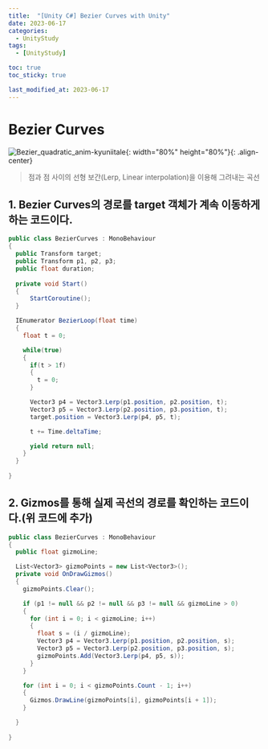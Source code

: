 ```yaml
---
title:  "[Unity C#] Bezier Curves with Unity"
date: 2023-06-17
categories:
  - UnityStudy
tags:
  - [UnityStudy]

toc: true
toc_sticky: true

last_modified_at: 2023-06-17
---
```


# Bezier Curves
![Bezier_quadratic_anim-kyuniitale](https://github.com/Jhyunmo/Jhyunmo.github.io/assets/88092754/71c20a40-e9ec-459a-ac73-8850136b0457){: width="80%" height="80%"}{: .align-center}
>점과 점 사이의 선형 보간(Lerp, Linear interpolation)을 이용해 그려내는 곡선

## 1. Bezier Curves의 경로를 target 객체가 계속 이동하게 하는 코드이다.

  ```c#
public class BezierCurves : MonoBehaviour 
{
    public Transform target;
    public Transform p1, p2, p3;
    public float duration;
    
    private void Start() 
    {
        StartCoroutine();
    }

    IEnumerator BezierLoop(float time)
    {
      float t = 0;

      while(true)
      {
        if(t > 1f)
        {
          t = 0;
        }

        Vector3 p4 = Vector3.Lerp(p1.position, p2.position, t);
        Vector3 p5 = Vector3.Lerp(p2.position, p3.position, t);
        target.position = Vector3.Lerp(p4, p5, t);

        t += Time.deltaTime;

        yield return null;
      }
    }
    
}
  ``` 

## 2. Gizmos를 통해 실제 곡선의 경로를 확인하는 코드이다.(위 코드에 추가)

  ```c#
  public class BezierCurves : MonoBehaviour 
{
    public float gizmoLine;

    List<Vector3> gizmoPoints = new List<Vector3>();
    private void OnDrawGizmos()
    {
      gizmoPoints.Clear();

      if (p1 != null && p2 != null && p3 != null && gizmoLine > 0)
      {
        for (int i = 0; i < gizmoLine; i++)
        {
          float s = (i / gizmoLine);
          Vector3 p4 = Vector3.Lerp(p1.position, p2.position, s);
          Vector3 p5 = Vector3.Lerp(p2.position, p3.position, s);
          gizmoPoints.Add(Vector3.Lerp(p4, p5, s));
        }
      }

      for (int i = 0; i < gizmoPoints.Count - 1; i++)
      {
        Gizmos.DrawLine(gizmoPoints[i], gizmoPoints[i + 1]); 
      }

    }
    
}
  ```
